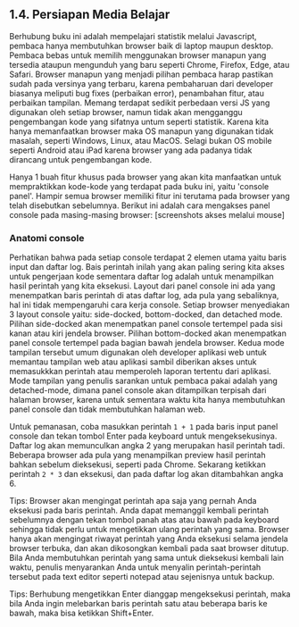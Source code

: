 ## 1.4. Persiapan Media Belajar

Berhubung buku ini adalah mempelajari statistik melalui Javascript, pembaca hanya membutuhkan browser baik di laptop maupun desktop. Pembaca bebas untuk memilih menggunakan browser manapun yang tersedia ataupun mengunduh yang baru seperti Chrome, Firefox, Edge, atau Safari. Browser manapun yang menjadi pilihan pembaca harap pastikan sudah pada versinya yang terbaru, karena pembaharuan dari developer biasanya meliputi bug fixes (perbaikan error), penambahan fitur, atau perbaikan tampilan. Memang terdapat sedikit perbedaan versi JS yang digunakan oleh setiap browser, namun tidak akan mengganggu pengembangan kode yang sifatnya untum seperti statistik. Karena kita hanya memanfaatkan browser maka OS manapun yang digunakan tidak masalah, seperti Windows, Linux, atau MacOS. Selagi bukan OS mobile seperti Android atau iPad karena browser yang ada padanya tidak dirancang untuk pengembangan kode.

Hanya 1 buah fitur khusus pada browser yang akan kita manfaatkan untuk mempraktikkan kode-kode yang terdapat pada buku ini, yaitu 'console panel'. Hampir semua browser memiliki fitur ini terutama pada browser yang telah disebutkan sebelumnya. Berikut ini adalah cara mengakses panel console pada masing-masing browser: [screenshots akses melalui mouse]

### Anatomi console

Perhatikan bahwa pada setiap console terdapat 2 elemen utama yaitu baris input dan daftar log. Bais perintah inilah yang akan paling sering kita akses untuk pengerjaan kode sementara daftar log adalah untuk menampilkan hasil perintah yang kita eksekusi. Layout dari panel console ini ada yang menempatkan baris perintah di atas daftar log, ada pula yang sebaliknya, hal ini tidak mempengaruhi cara kerja console. Setiap browser menyediakan 3 layout console yaitu: side-docked, bottom-docked, dan detached mode. Pilihan side-docked akan menempatkan panel console tertempel pada sisi kanan atau kiri jendela browser. Pilihan bottom-docked akan menempatkan panel console tertempel pada bagian bawah jendela browser. Kedua mode tampilan tersebut umum digunakan oleh developer aplikasi web untuk memantau tampilan web atau aplikasi sambil diberikan akses untuk memasukkkan perintah atau memperoleh laporan tertentu dari aplikasi. Mode tampilan yang penulis sarankan untuk pembaca pakai adalah yang detached-mode, dimana panel console akan ditampilkan terpisah dari halaman browser, karena untuk sementara waktu kita hanya membutuhkan panel console dan tidak membutuhkan halaman web.

Untuk pemanasan, coba masukkan perintah `1 + 1` pada baris input panel console dan tekan tombol Enter pada keyboard untuk mengeksekusinya. Daftar log akan memunculkan angka 2 yang merupakan hasil perintah tadi. Beberapa browser ada pula yang menampilkan preview hasil perintah bahkan sebelum dieksekusi, seperti pada Chrome. Sekarang ketikkan perintah `2 * 3` dan eksekusi, dan pada daftar log akan ditambahkan angka 6.

Tips: Browser akan mengingat perintah apa saja yang pernah Anda eksekusi pada baris perintah. Anda dapat memanggil kembali perintah sebelumnya dengan tekan tombol panah atas atau bawah pada keyboard sehingga tidak perlu untuk mengetikkan ulang perintah yang sama. Browser hanya akan mengingat riwayat perintah yang Anda eksekusi selama jendela browser terbuka, dan akan dikosongkan kembali pada saat browser ditutup. Bila Anda membutuhkan perintah yang sama untuk dieksekusi kembali lain waktu, penulis menyarankan Anda untuk menyalin perintah-perintah tersebut pada text editor seperti notepad atau sejenisnya untuk backup.

Tips: Berhubung mengetikkan Enter dianggap mengeksekusi perintah, maka bila Anda ingin melebarkan baris perintah satu atau beberapa baris ke bawah, maka bisa ketikkan Shift+Enter.
